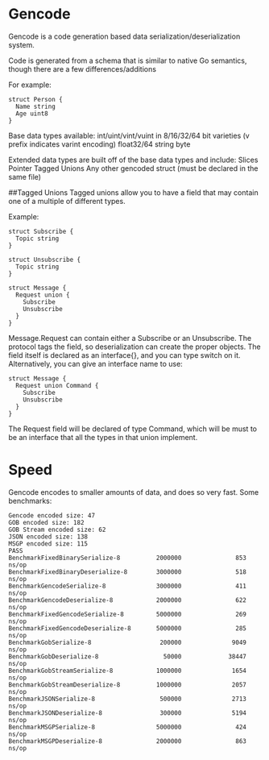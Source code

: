 # Gencode
Gencode is a code generation based data serialization/deserialization system.

Code is generated from a schema that is similar to native Go semantics, though there are a few differences/additions

For example:
```
struct Person {
  Name string
  Age uint8
}
```

Base data types available:
int/uint/vint/vuint in 8/16/32/64 bit varieties (v prefix indicates varint encoding)
float32/64
string
byte

Extended data types are built off of the base data types and include:
Slices
Pointer
Tagged Unions
Any other gencoded struct (must be declared in the same file)

##Tagged Unions
Tagged unions allow you to have a field that may contain one of a multiple of different types.

Example:
```
struct Subscribe {
  Topic string
}

struct Unsubscribe {
  Topic string
}

struct Message {
  Request union {
    Subscribe
    Unsubscribe
  }
}
```

Message.Request can contain either a Subscribe or an Unsubscribe.  The protocol tags the field, so deserialization can create the proper objects.
The field itself is declared as an interface{}, and you can type switch on it.  Alternatively, you can give an interface name to use:
```
struct Message {
  Request union Command {
    Subscribe
    Unsubscribe
  }
}
```
The Request field will be declared of type Command, which will be must to be an interface that all the types in that union implement.

# Speed

Gencode encodes to smaller amounts of data, and does so very fast.  Some benchmarks:
```
Gencode encoded size: 47
GOB encoded size: 182
GOB Stream encoded size: 62
JSON encoded size: 138
MSGP encoded size: 115
PASS
BenchmarkFixedBinarySerialize-8          2000000               853 ns/op
BenchmarkFixedBinaryDeserialize-8        3000000               518 ns/op
BenchmarkGencodeSerialize-8              3000000               411 ns/op
BenchmarkGencodeDeserialize-8            2000000               622 ns/op
BenchmarkFixedGencodeSerialize-8         5000000               269 ns/op
BenchmarkFixedGencodeDeserialize-8       5000000               285 ns/op
BenchmarkGobSerialize-8                   200000              9049 ns/op
BenchmarkGobDeserialize-8                  50000             38447 ns/op
BenchmarkGobStreamSerialize-8            1000000              1654 ns/op
BenchmarkGobStreamDeserialize-8          1000000              2057 ns/op
BenchmarkJSONSerialize-8                  500000              2713 ns/op
BenchmarkJSONDeserialize-8                300000              5194 ns/op
BenchmarkMSGPSerialize-8                 5000000               424 ns/op
BenchmarkMSGPDeserialize-8               2000000               863 ns/op
```
